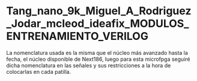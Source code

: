 # Tang_nano_9k_Miguel_A_Rodriguez_Jodar_mcleod_ideafix_MODULOS_ENTRENAMIENTO_VERILOG

La nomenclatura usada es la misma que el núcleo más avanzado hasta la fecha, el núcleo disponible de Next186, luego para esta microfpga seguiré dicha nomenclatura en las señales y sus restricciones a la hora de colocarlas en cada patilla.

